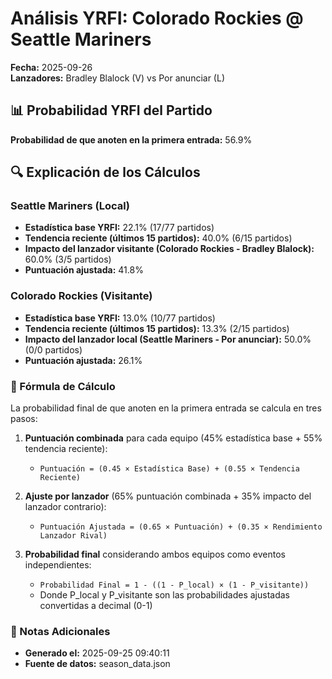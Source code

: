 # Análisis YRFI: Colorado Rockies @ Seattle Mariners

**Fecha:** 2025-09-26  
**Lanzadores:** Bradley Blalock (V) vs Por anunciar (L)

## 📊 Probabilidad YRFI del Partido

**Probabilidad de que anoten en la primera entrada:** 56.9%

## 🔍 Explicación de los Cálculos

### Seattle Mariners (Local)
- **Estadística base YRFI:** 22.1% (17/77 partidos)
- **Tendencia reciente (últimos 15 partidos):** 40.0% (6/15 partidos)
- **Impacto del lanzador visitante (Colorado Rockies - Bradley Blalock):** 60.0% (3/5 partidos)
- **Puntuación ajustada:** 41.8%

### Colorado Rockies (Visitante)
- **Estadística base YRFI:** 13.0% (10/77 partidos)
- **Tendencia reciente (últimos 15 partidos):** 13.3% (2/15 partidos)
- **Impacto del lanzador local (Seattle Mariners - Por anunciar):** 50.0% (0/0 partidos)
- **Puntuación ajustada:** 26.1%

### 📝 Fórmula de Cálculo

La probabilidad final de que anoten en la primera entrada se calcula en tres pasos:

1. **Puntuación combinada** para cada equipo (45% estadística base + 55% tendencia reciente):
   - `Puntuación = (0.45 × Estadística Base) + (0.55 × Tendencia Reciente)`

2. **Ajuste por lanzador** (65% puntuación combinada + 35% impacto del lanzador contrario):
   - `Puntuación Ajustada = (0.65 × Puntuación) + (0.35 × Rendimiento Lanzador Rival)`

3. **Probabilidad final** considerando ambos equipos como eventos independientes:
   - `Probabilidad Final = 1 - ((1 - P_local) × (1 - P_visitante))`
   - Donde P_local y P_visitante son las probabilidades ajustadas convertidas a decimal (0-1)

### 📌 Notas Adicionales

- **Generado el:** 2025-09-25 09:40:11
- **Fuente de datos:** season_data.json
